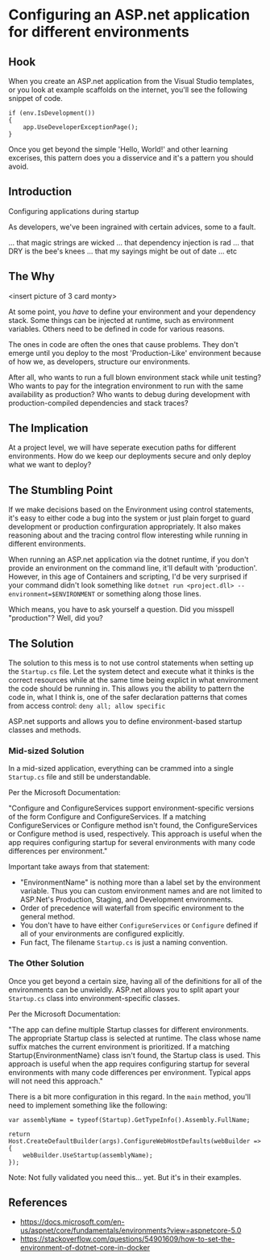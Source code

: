 # Configuring an ASP.net application for different environments

## Hook

When you create an ASP.net application from the Visual Studio templates, or you look at example scaffolds on the internet, you'll see the following snippet of code.

```
if (env.IsDevelopment())
{
    app.UseDeveloperExceptionPage();
}
```

Once you get beyond the simple 'Hello, World!' and other learning excerises, this pattern does you a disservice and it's a pattern you should avoid.

## Introduction

Configuring applications during startup 

As developers, we've been ingrained with certain advices, some to a fault.

... that magic strings are wicked
... that dependency injection is rad
... that DRY is the bee's knees
... that my sayings might be out of date
... etc

## The Why

<insert picture of 3 card monty>

At some point, you _have_ to define your environment and your dependency stack. Some things can be injected at runtime, such as environment variables. Others need to be defined in code for various reasons.

The ones in code are often the ones that cause problems. They don't emerge until you deploy to the most 'Production-Like' environment because of how we, as developers, structure our environments.

After all, who wants to run a full blown environment stack while unit testing?
Who wants to pay for the integration environment to run with the same availability as production?
Who wants to debug during development with production-compiled dependencies and stack traces?

## The Implication

At a project level, we will have seperate execution paths for different environments. How do we keep our deployments secure and only deploy what we want to deploy?

## The Stumbling Point

If we make decisions based on the Environment using control statements, it's easy to either code a bug into the system or just plain forget to guard development or production confirguration appropriately. It also makes reasoning about and the tracing control flow interesting while running in different environments. 

When running an ASP.net application via the dotnet runtime, if you don't provide an environment on the command line, it'll default with 'production'. However, in this age of Containers and scripting, I'd be very surprised if your command didn't look something like `dotnet run <project.dll> --environment=$ENVIRONMENT` or something along those lines. 

Which means, you have to ask yourself a question. Did you misspell "production"? Well, did you?

## The Solution

The solution to this mess is to not use control statements when setting up the `Startup.cs` file. Let the system detect and execute what it thinks is the correct resources while at the same time being explict in what environment the code should be running in. This allows you the ability to pattern the code in, what I think is, one of the safer declaration patterns that comes from access control: `deny all; allow specific`

ASP.net supports and allows you to define environment-based startup classes and methods.

### Mid-sized Solution

In a mid-sized application, everything can be crammed into a single `Startup.cs` file and still be understandable.

Per the Microsoft Documentation:

"Configure and ConfigureServices support environment-specific versions of the form Configure<EnvironmentName> and Configure<EnvironmentName>Services. If a matching Configure<EnvironmentName>Services or Configure<EnvironmentName> method isn't found, the ConfigureServices or Configure method is used, respectively. This approach is useful when the app requires configuring startup for several environments with many code differences per environment."

Important take aways from that statement:
* "EnvironmentName" is nothing more than a label set by the environment variable. Thus you can custom environment names and are not limited to ASP.Net's Production, Staging, and Development environments.
* Order of precedence will waterfall from specific environment to the general method.
* You don't have to have either `ConfigureServices` or `Configure` defined if all of your environments are configured explicitly.
* Fun fact, The filename `Startup.cs` is just a naming convention. 

### The Other Solution

Once you get beyond a certain size, having all of the definitions for all of the environments can be unwieldly. ASP.net allows you to split apart your `Startup.cs` class into environment-specific classes.  

Per the Microsoft Documentation:

"The app can define multiple Startup classes for different environments. The appropriate Startup class is selected at runtime. The class whose name suffix matches the current environment is prioritized. If a matching Startup{EnvironmentName} class isn't found, the Startup class is used. This approach is useful when the app requires configuring startup for several environments with many code differences per environment. Typical apps will not need this approach."

There is a bit more configuration in this regard. In the `main` method, you'll need to implement something like the following:

```
var assemblyName = typeof(Startup).GetTypeInfo().Assembly.FullName;

return Host.CreateDefaultBuilder(args).ConfigureWebHostDefaults(webBuilder =>
{
    webBuilder.UseStartup(assemblyName);
});
```

Note: Not fully validated you need this... yet. But it's in their examples.

## References

* https://docs.microsoft.com/en-us/aspnet/core/fundamentals/environments?view=aspnetcore-5.0
* https://stackoverflow.com/questions/54901609/how-to-set-the-environment-of-dotnet-core-in-docker